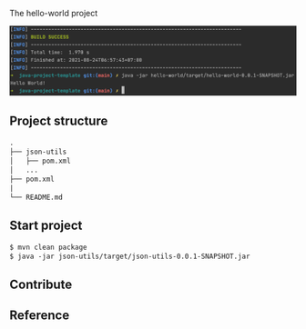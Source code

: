 The hello-world project

<div align="center">
    <img src="./assets/images/hello_world.png"/>
</div>


## Project structure
```
.
├── json-utils
│   ├── pom.xml
│   ...
├── pom.xml
|
└── README.md
```

## Start project

```shell
$ mvn clean package
$ java -jar json-utils/target/json-utils-0.0.1-SNAPSHOT.jar
```

## Contribute

## Reference